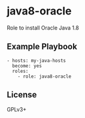 java8-oracle
====================

Role to install Oracle Java 1.8

Example Playbook
----------------

    - hosts: my-java-hosts
      become: yes
      roles:
        - role: java8-oracle
		
License
-------

GPLv3+
